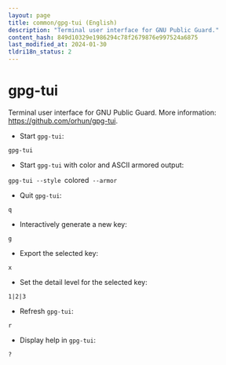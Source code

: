 ```yaml
---
layout: page
title: common/gpg-tui (English)
description: "Terminal user interface for GNU Public Guard."
content_hash: 849d10329e1986294c78f2679876e997524a6875
last_modified_at: 2024-01-30
tldri18n_status: 2
---
```

# gpg-tui

Terminal user interface for GNU Public Guard.
More information: <https://github.com/orhun/gpg-tui>.

- Start `gpg-tui`:

`gpg-tui`

- Start `gpg-tui` with color and ASCII armored output:

`gpg-tui --style `<span class="tldr-var badge badge-pill bg-dark-lm bg-white-dm text-white-lm text-dark-dm font-weight-bold">colored</span>` --armor`

- Quit `gpg-tui`:

`q`

- Interactively generate a new key:

`g`

- Export the selected key:

`x`

- Set the detail level for the selected key:

`1|2|3`

- Refresh `gpg-tui`:

`r`

- Display help in `gpg-tui`:

`?`
